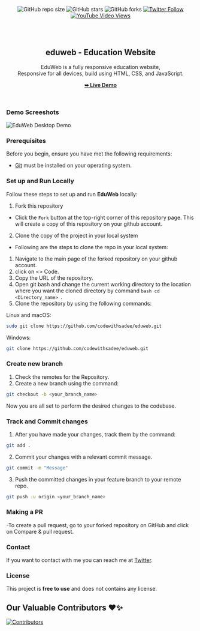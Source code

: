 <div align="center">
  
  ![GitHub repo size](https://img.shields.io/github/repo-size/codewithsadee/eduweb)
  ![GitHub stars](https://img.shields.io/github/stars/codewithsadee/eduweb?style=social)
  ![GitHub forks](https://img.shields.io/github/forks/codewithsadee/eduweb?style=social)
[![Twitter Follow](https://img.shields.io/twitter/follow/codewithsadee_?style=social)](https://twitter.com/intent/follow?screen_name=codewithsadee_)
  [![YouTube Video Views](https://img.shields.io/youtube/views/x26bQPxcFX4?style=social)](https://youtu.be/x26bQPxcFX4)

  <br />
  <br />

  <h2 align="center">eduweb - Education Website</h2>

  EduWeb is a fully responsive education website, <br />Responsive for all devices, build using HTML, CSS, and JavaScript.

  <a href="https://codewithsadee.github.io/eduweb/"><strong>➥ Live Demo</strong></a>

</div>

<br />

### Demo Screeshots

![EduWeb Desktop Demo](./readme-images/desktop.png "Desktop Demo")

### Prerequisites

Before you begin, ensure you have met the following requirements:

* [Git](https://git-scm.com/downloads "Download Git") must be installed on your operating system.

### Set up and Run Locally

Follow these steps to set up and run **EduWeb** locally:

 1. Fork this repository 
- Click the `Fork` button at the top-right corner of this repository page. This will create a copy of this repository on your github account. 

 2. Clone the copy of the project in your local system 
- Following are the steps to clone the repo in your local system: 

1. Navigate to the main page of the forked repository on your github account. 
2. click on <> Code.
3. Copy the URL of the repository. 
4. Open git bash and change the current working directory to the location where you want the cloned directory by command ```bash cd <Directory_name> ```.
5. Clone the repository by using the following commands: 

Linux and macOS:

```bash
sudo git clone https://github.com/codewithsadee/eduweb.git
```

Windows:

```bash
git clone https://github.com/codewithsadee/eduweb.git
```

### Create new branch 

1. Check the remotes for the Repository. 
2. Create a new branch using the command: 

```bash
git checkout -b <your_branch_name>

```

Now you are all set to perform the desired changes to the codebase.

### Track and Commit changes 

1. After you have made your changes, track them by the command: 

```bash
git add .
```
2. Commit your changes with a relevant commit message.

```bash
git commit -m "Message"
```
3. Push the committed changes in your feature branch to your remote repo.

```bash
git push -u origin <your_branch_name>
``` 

### Making a PR 

-To create a pull request, go to your forked repository on GitHub and click on Compare & pull request.

### Contact

If you want to contact with me you can reach me at [Twitter](https://www.twitter.com/codewithsadee).

### License

This project is **free to use** and does not contains any license.


## Our Valuable Contributors ❤️✨

[![Contributors](https://contrib.rocks/image?repo=MAVRICK-1/EduWeb)](https://github.com/MAVRICK-1/EduWeb/graphs/contributors)

